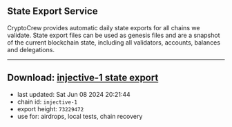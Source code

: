 ## State Export Service
CryptoCrew provides automatic daily state exports for all chains we validate. State export files can be used as genesis files and are a snapshot of the current blockchain state, including all validators, accounts, balances and delegations.

---
**Download: [injective-1 state export](https://dl-eu2.ccvalidators.com/SERVICE/injective/injective-1_export_73229472.json)**
---

- last updated: Sat Jun 08 2024 20:21:44
- chain id: `injective-1`
- export height: `73229472`
- use for: airdrops, local tests, chain recovery
